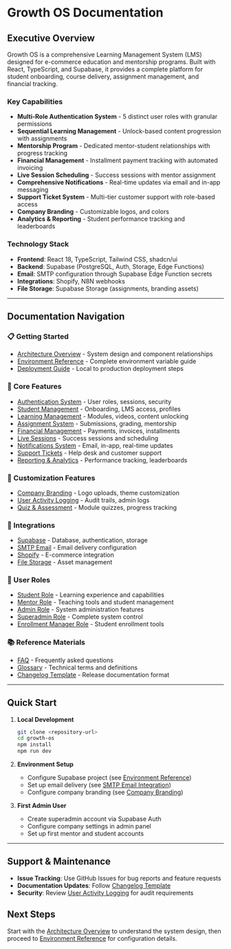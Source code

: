 # Growth OS Documentation

## Executive Overview

Growth OS is a comprehensive Learning Management System (LMS) designed for e-commerce education and mentorship programs. Built with React, TypeScript, and Supabase, it provides a complete platform for student onboarding, course delivery, assignment management, and financial tracking.

### Key Capabilities

- **Multi-Role Authentication System** - 5 distinct user roles with granular permissions
- **Sequential Learning Management** - Unlock-based content progression with assignments
- **Mentorship Program** - Dedicated mentor-student relationships with progress tracking  
- **Financial Management** - Installment payment tracking with automated invoicing
- **Live Session Scheduling** - Success sessions with mentor assignment
- **Comprehensive Notifications** - Real-time updates via email and in-app messaging
- **Support Ticket System** - Multi-tier customer support with role-based access
- **Company Branding** - Customizable logos, and colors
- **Analytics & Reporting** - Student performance tracking and leaderboards

### Technology Stack

- **Frontend**: React 18, TypeScript, Tailwind CSS, shadcn/ui
- **Backend**: Supabase (PostgreSQL, Auth, Storage, Edge Functions)
- **Email**: SMTP configuration through Supabase Edge Function secrets
- **Integrations**: Shopify, N8N webhooks
- **File Storage**: Supabase Storage (assignments, branding assets)

---

## Documentation Navigation

### 📋 Getting Started
- [Architecture Overview](./architecture.md) - System design and component relationships
- [Environment Reference](./env-reference.md) - Complete environment variable guide
- [Deployment Guide](./deployment.md) - Local to production deployment steps

### 🚀 Core Features
- [Authentication System](./features/authentication-system.md) - User roles, sessions, security
- [Student Management](./features/student-management.md) - Onboarding, LMS access, profiles
- [Learning Management](./features/learning-management.md) - Modules, videos, content unlocking
- [Assignment System](./features/assignment-system.md) - Submissions, grading, mentorship
- [Financial Management](./features/financial-management.md) - Payments, invoices, installments
- [Live Sessions](./features/live-sessions.md) - Success sessions and scheduling
- [Notifications System](./features/notifications-system.md) - Email, in-app, real-time updates
- [Support Tickets](./features/support-tickets.md) - Help desk and customer support
- [Reporting & Analytics](./features/reporting-analytics.md) - Performance tracking, leaderboards

### 🎨 Customization Features
- [Company Branding](./features/company-branding.md) - Logo uploads, theme customization
- [User Activity Logging](./features/user-activity-logging.md) - Audit trails, admin logs
- [Quiz & Assessment](./features/quiz-assessment.md) - Module quizzes, progress tracking

### 🔗 Integrations
- [Supabase](./integrations/supabase.md) - Database, authentication, storage
- [SMTP Email](./integrations/smtp-email.md) - Email delivery configuration
- [Shopify](./integrations/shopify.md) - E-commerce integration
- [File Storage](./integrations/file-storage.md) - Asset management

### 👥 User Roles
- [Student Role](./roles/student-role.md) - Learning experience and capabilities
- [Mentor Role](./roles/mentor-role.md) - Teaching tools and student management
- [Admin Role](./roles/admin-role.md) - System administration features
- [Superadmin Role](./roles/superadmin-role.md) - Complete system control
- [Enrollment Manager Role](./roles/enrollment-manager-role.md) - Student enrollment tools

### 📚 Reference Materials
- [FAQ](./faq.md) - Frequently asked questions
- [Glossary](./glossary.md) - Technical terms and definitions
- [Changelog Template](./changelog-template.md) - Release documentation format

---

## Quick Start

1. **Local Development**
   ```bash
   git clone <repository-url>
   cd growth-os
   npm install
   npm run dev
   ```

2. **Environment Setup**
   - Configure Supabase project (see [Environment Reference](./env-reference.md))
   - Set up email delivery (see [SMTP Email Integration](./integrations/smtp-email.md))
   - Configure company branding (see [Company Branding](./features/company-branding.md))

3. **First Admin User**
   - Create superadmin account via Supabase Auth
   - Configure company settings in admin panel
   - Set up first mentor and student accounts

---

## Support & Maintenance

- **Issue Tracking**: Use GitHub Issues for bug reports and feature requests
- **Documentation Updates**: Follow [Changelog Template](./changelog-template.md)
- **Security**: Review [User Activity Logging](./features/user-activity-logging.md) for audit requirements

## Next Steps

Start with the [Architecture Overview](./architecture.md) to understand the system design, then proceed to [Environment Reference](./env-reference.md) for configuration details.
